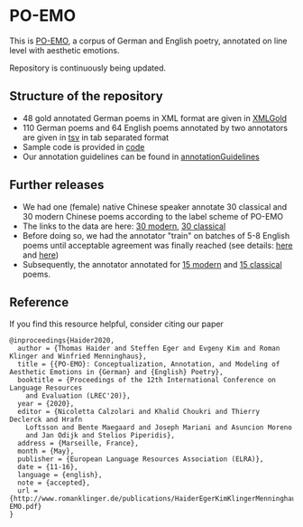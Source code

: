 # PO-EMO

This is [PO-EMO](https://arxiv.org/abs/2003.07723), a corpus of German and English poetry, annotated on line level with aesthetic emotions.

Repository is continuously being updated.

## Structure of the repository

- 48 gold annotated German poems in XML format are given in [XMLGold](XMLGold/)
- 110 German poems and 64 English poems annotated by two annotators are given in [tsv](tsv/) in tab separated format
- Sample code is provided in [code](code/)
- Our annotation guidelines can be found in [annotationGuidelines](annotationGuidelines/)

## Further releases

- We had one (female) native Chinese speaker annotate 30 classical and 30 modern Chinese poems according to the label scheme of PO-EMO
- The links to the data are here: [30 modern](https://docs.google.com/spreadsheets/d/1ilxAN0ap3FGOeSG4i1XUG6TWRpOUa8yLZRMaqvrLabY/edit?usp=sharing), [30 classical](https://docs.google.com/spreadsheets/d/12SuEeGRszDhPtSTD7uO6G__2fDfNaIrz4qsLnS-YORE/edit?usp=sharing)
- Before doing so, we had the annotator "train" on batches of 5-8 English poems until acceptable agreement was finally reached (see details: [here](https://docs.google.com/spreadsheets/d/1WOI-w72EAstejrS3WRJyQwGbmdj7YtBG9LQO6YkcS2Y/edit?usp=sharing) and [here](https://docs.google.com/spreadsheets/d/1jXIsQWU53jC7sgf_gLTwEPm3yIgBb3E6ZkUlbDE3Eas/edit?usp=sharing)) 
- Subsequently, the annotator annotated for [15 modern](https://docs.google.com/spreadsheets/d/17I_PjQ_6L_uPGfCAEq4pxkS4QDNkX86tkQXvZCVT0W8/edit?usp=sharing) and [15 classical](https://docs.google.com/spreadsheets/d/19XOSdPu0cqm4vD4RW6TmvuXd9HevONzmUYqYofMjD2Y/edit?usp=sharing) poems.


## Reference

If you find this resource helpful, consider citing our paper

```
@inproceedings{Haider2020,
  author = {Thomas Haider and Steffen Eger and Evgeny Kim and Roman Klinger and Winfried Menninghaus},
  title = {{PO-EMO}: Conceptualization, Annotation, and Modeling of Aesthetic Emotions in {German} and {English} Poetry},
  booktitle = {Proceedings of the 12th International Conference on Language Resources
	and Evaluation (LREC'20)},
  year = {2020},
  editor = {Nicoletta Calzolari and Khalid Choukri and Thierry Declerck and Hrafn
	Loftsson and Bente Maegaard and Joseph Mariani and Asuncion Moreno
	and Jan Odijk and Stelios Piperidis},
  address = {Marseille, France},
  month = {May},
  publisher = {European Language Resources Association (ELRA)},
  date = {11-16},
  language = {english},
  note = {accepted},
  url = {http://www.romanklinger.de/publications/HaiderEgerKimKlingerMenninghaus2020LREC_PO-EMO.pdf}
}
```


